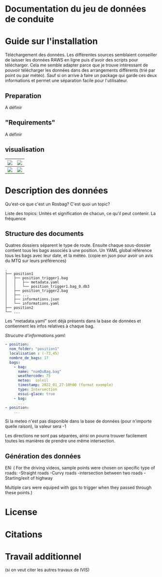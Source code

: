 # Documentation du jeu de données de conduite

# Guide sur l'installation
Téléchargement des données.
Les différentes sources semblaient conseiller de laisser les données RAWS en ligne puis d'avoir des scripts pour télécharger.
Cela me semble adapter parce que je trouve intéressant de pouvoir télécharger les données dans des arrangements différents (trié par point ou par météo). Sauf si on arrive à faire un package qui garde ces deux informations et permet une séparation facile pour l'utilisateur. 

## Preparation
A définir

## "Requirements"
A définir


<!-- <img src="https://bitbucket.org/ivi-arion/pacman-driving-dataset/raw/e66bc1afdbae3a840e1c8907b8f61a2c2a0ab905/gifs/position_trigger_02_12_2023-07_19_11_h264.gif"> -->

## visualisation

|![][gif1] | ![][gif2] |
|----------|-----------|
|![][gif3] | ![][gif4] |

[gif1]:https://bitbucket.org/ivi-arion/pacman-driving-dataset/raw/71eb4baa7f09b937749f95a6470cbb22a9652244/gifs_loc2/position_trigger_02_09_2023-21_44_29_h264.gif
[gif2]:https://bitbucket.org/ivi-arion/pacman-driving-dataset/raw/71eb4baa7f09b937749f95a6470cbb22a9652244/gifs_loc2/position_trigger_02_10_2023-08_48_34_h264.gif
[gif3]:https://bitbucket.org/ivi-arion/pacman-driving-dataset/raw/71eb4baa7f09b937749f95a6470cbb22a9652244/gifs_loc2/position_trigger_02_11_2023-07_50_45_h264.gif
[gif4]:https://bitbucket.org/ivi-arion/pacman-driving-dataset/raw/71eb4baa7f09b937749f95a6470cbb22a9652244/gifs_loc2/position_trigger_02_11_2023-12_21_48_h264.gif

# Description des données
Qu'est-ce que c'est un Rosbag?
C'est quoi un topic?

Liste des topics:
Unités et signification de chacun, ce qu'il peut contenir. La fréquence





## Structure des documents

Quatres dossiers séparent le type de route. Ensuite chaque sous-dossier contient tous les bags associés à une position.
Un YAML global référence tous les bags avec leur date, et la météo. (copie en json pour avoir un avis du MTQ sur leurs préférences)

    .
    ├── position1
    │   ├── position_trigger1.bag
    │   │   ├── metadata.yaml
    │   │   └── position_trigger1.bag_0.db3
    │   ├── position_trigger2.bag
    │   ├── ...
    │   ├── informations.json
    │   └── informations.yaml
    ├── position2
    └── ...

Les "metadata.yaml" sont déjà présents dans la base de données et contiennent les infos relatives à chaque bag.

*Strucutre d'informations.yaml:*
```yaml
- position:
  nom_folder: "position1"
  localisation : (-73,45)
  nombre_de_bags: 17
  bags:
    - bag:
      name: "nomDuBag.bag"
      weathercode: 75
      meteo:  soleil
      timestamp: 2022_01_27-10h00 (format exemple)
      type: Intersection
      essui-glace: true
    - bag:
      ...
- position:
    ...
```

Si la meteo n'est pas disponible dans la base de données (pour n'importe quelle raison), la valeur sera -1

Les directions ne sont pas séparées, ainsi on pourra trouver facilement toutes les manières de prendre une même intersection.



## Génération des données


EN: (
For the driving videos, sample points were chosen on specific type of roads:
-Straight roads
-Curvy roads
-intersection between two roads
-Starting/exit of highway

Multiple cars were equiped with gps to trigger when they passed through these points.)



# License

# Citations

# Travail additionnel
(si on veut citer les autres travaux de IVIS)



